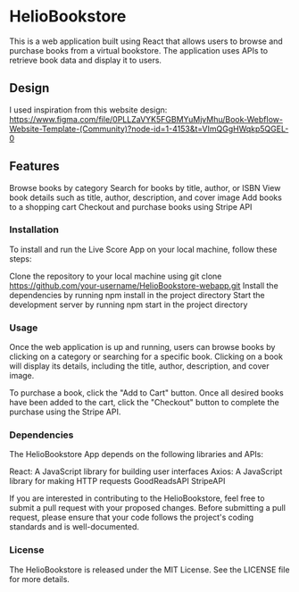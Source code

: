 # HelioBookstore

This is a web application built using React that allows users to browse and purchase books from a virtual bookstore. The application uses APIs to retrieve book data and display it to users.

## Design

I used inspiration from this website design:
https://www.figma.com/file/0PLLZaVYK5FGBMYuMjvMhu/Book-Webflow-Website-Template-(Community)?node-id=1-4153&t=VImQGgHWqkp5QGEL-0

## Features

Browse books by category
Search for books by title, author, or ISBN
View book details such as title, author, description, and cover image
Add books to a shopping cart
Checkout and purchase books using Stripe API

### Installation

To install and run the Live Score App on your local machine, follow these steps:

Clone the repository to your local machine using git clone https://github.com/your-username/HelioBookstore-webapp.git
Install the dependencies by running npm install in the project directory
Start the development server by running npm start in the project directory

### Usage

Once the web application is up and running, users can browse books by clicking on a category or searching for a specific book. Clicking on a book will display its details, including the title, author, description, and cover image.

To purchase a book, click the "Add to Cart" button. Once all desired books have been added to the cart, click the "Checkout" button to complete the purchase using the Stripe API.

### Dependencies

The HelioBookstore App depends on the following libraries and APIs:

React: A JavaScript library for building user interfaces
Axios: A JavaScript library for making HTTP requests
GoodReadsAPI
StripeAPI

If you are interested in contributing to the HelioBookstore, feel free to submit a pull request with your proposed changes. Before submitting a pull request, please ensure that your code follows the project's coding standards and is well-documented.

### License

The HelioBookstore is released under the MIT License. See the LICENSE file for more details.
